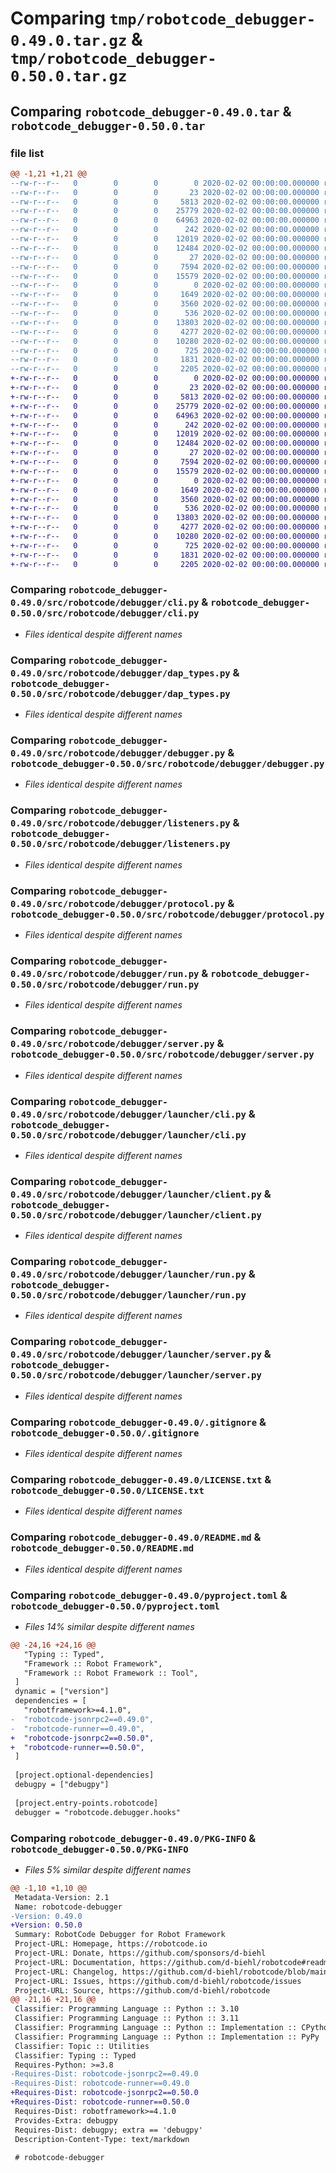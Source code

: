 # Comparing `tmp/robotcode_debugger-0.49.0.tar.gz` & `tmp/robotcode_debugger-0.50.0.tar.gz`

## Comparing `robotcode_debugger-0.49.0.tar` & `robotcode_debugger-0.50.0.tar`

### file list

```diff
@@ -1,21 +1,21 @@
--rw-r--r--   0        0        0        0 2020-02-02 00:00:00.000000 robotcode_debugger-0.49.0/src/robotcode/debugger/__init__.py
--rw-r--r--   0        0        0       23 2020-02-02 00:00:00.000000 robotcode_debugger-0.49.0/src/robotcode/debugger/__version__.py
--rw-r--r--   0        0        0     5813 2020-02-02 00:00:00.000000 robotcode_debugger-0.49.0/src/robotcode/debugger/cli.py
--rw-r--r--   0        0        0    25779 2020-02-02 00:00:00.000000 robotcode_debugger-0.49.0/src/robotcode/debugger/dap_types.py
--rw-r--r--   0        0        0    64963 2020-02-02 00:00:00.000000 robotcode_debugger-0.49.0/src/robotcode/debugger/debugger.py
--rw-r--r--   0        0        0      242 2020-02-02 00:00:00.000000 robotcode_debugger-0.49.0/src/robotcode/debugger/hooks.py
--rw-r--r--   0        0        0    12019 2020-02-02 00:00:00.000000 robotcode_debugger-0.49.0/src/robotcode/debugger/listeners.py
--rw-r--r--   0        0        0    12484 2020-02-02 00:00:00.000000 robotcode_debugger-0.49.0/src/robotcode/debugger/protocol.py
--rw-r--r--   0        0        0       27 2020-02-02 00:00:00.000000 robotcode_debugger-0.49.0/src/robotcode/debugger/py.typed
--rw-r--r--   0        0        0     7594 2020-02-02 00:00:00.000000 robotcode_debugger-0.49.0/src/robotcode/debugger/run.py
--rw-r--r--   0        0        0    15579 2020-02-02 00:00:00.000000 robotcode_debugger-0.49.0/src/robotcode/debugger/server.py
--rw-r--r--   0        0        0        0 2020-02-02 00:00:00.000000 robotcode_debugger-0.49.0/src/robotcode/debugger/launcher/__init__.py
--rw-r--r--   0        0        0     1649 2020-02-02 00:00:00.000000 robotcode_debugger-0.49.0/src/robotcode/debugger/launcher/cli.py
--rw-r--r--   0        0        0     3560 2020-02-02 00:00:00.000000 robotcode_debugger-0.49.0/src/robotcode/debugger/launcher/client.py
--rw-r--r--   0        0        0      536 2020-02-02 00:00:00.000000 robotcode_debugger-0.49.0/src/robotcode/debugger/launcher/run.py
--rw-r--r--   0        0        0    13803 2020-02-02 00:00:00.000000 robotcode_debugger-0.49.0/src/robotcode/debugger/launcher/server.py
--rw-r--r--   0        0        0     4277 2020-02-02 00:00:00.000000 robotcode_debugger-0.49.0/.gitignore
--rw-r--r--   0        0        0    10280 2020-02-02 00:00:00.000000 robotcode_debugger-0.49.0/LICENSE.txt
--rw-r--r--   0        0        0      725 2020-02-02 00:00:00.000000 robotcode_debugger-0.49.0/README.md
--rw-r--r--   0        0        0     1831 2020-02-02 00:00:00.000000 robotcode_debugger-0.49.0/pyproject.toml
--rw-r--r--   0        0        0     2205 2020-02-02 00:00:00.000000 robotcode_debugger-0.49.0/PKG-INFO
+-rw-r--r--   0        0        0        0 2020-02-02 00:00:00.000000 robotcode_debugger-0.50.0/src/robotcode/debugger/__init__.py
+-rw-r--r--   0        0        0       23 2020-02-02 00:00:00.000000 robotcode_debugger-0.50.0/src/robotcode/debugger/__version__.py
+-rw-r--r--   0        0        0     5813 2020-02-02 00:00:00.000000 robotcode_debugger-0.50.0/src/robotcode/debugger/cli.py
+-rw-r--r--   0        0        0    25779 2020-02-02 00:00:00.000000 robotcode_debugger-0.50.0/src/robotcode/debugger/dap_types.py
+-rw-r--r--   0        0        0    64963 2020-02-02 00:00:00.000000 robotcode_debugger-0.50.0/src/robotcode/debugger/debugger.py
+-rw-r--r--   0        0        0      242 2020-02-02 00:00:00.000000 robotcode_debugger-0.50.0/src/robotcode/debugger/hooks.py
+-rw-r--r--   0        0        0    12019 2020-02-02 00:00:00.000000 robotcode_debugger-0.50.0/src/robotcode/debugger/listeners.py
+-rw-r--r--   0        0        0    12484 2020-02-02 00:00:00.000000 robotcode_debugger-0.50.0/src/robotcode/debugger/protocol.py
+-rw-r--r--   0        0        0       27 2020-02-02 00:00:00.000000 robotcode_debugger-0.50.0/src/robotcode/debugger/py.typed
+-rw-r--r--   0        0        0     7594 2020-02-02 00:00:00.000000 robotcode_debugger-0.50.0/src/robotcode/debugger/run.py
+-rw-r--r--   0        0        0    15579 2020-02-02 00:00:00.000000 robotcode_debugger-0.50.0/src/robotcode/debugger/server.py
+-rw-r--r--   0        0        0        0 2020-02-02 00:00:00.000000 robotcode_debugger-0.50.0/src/robotcode/debugger/launcher/__init__.py
+-rw-r--r--   0        0        0     1649 2020-02-02 00:00:00.000000 robotcode_debugger-0.50.0/src/robotcode/debugger/launcher/cli.py
+-rw-r--r--   0        0        0     3560 2020-02-02 00:00:00.000000 robotcode_debugger-0.50.0/src/robotcode/debugger/launcher/client.py
+-rw-r--r--   0        0        0      536 2020-02-02 00:00:00.000000 robotcode_debugger-0.50.0/src/robotcode/debugger/launcher/run.py
+-rw-r--r--   0        0        0    13803 2020-02-02 00:00:00.000000 robotcode_debugger-0.50.0/src/robotcode/debugger/launcher/server.py
+-rw-r--r--   0        0        0     4277 2020-02-02 00:00:00.000000 robotcode_debugger-0.50.0/.gitignore
+-rw-r--r--   0        0        0    10280 2020-02-02 00:00:00.000000 robotcode_debugger-0.50.0/LICENSE.txt
+-rw-r--r--   0        0        0      725 2020-02-02 00:00:00.000000 robotcode_debugger-0.50.0/README.md
+-rw-r--r--   0        0        0     1831 2020-02-02 00:00:00.000000 robotcode_debugger-0.50.0/pyproject.toml
+-rw-r--r--   0        0        0     2205 2020-02-02 00:00:00.000000 robotcode_debugger-0.50.0/PKG-INFO
```

### Comparing `robotcode_debugger-0.49.0/src/robotcode/debugger/cli.py` & `robotcode_debugger-0.50.0/src/robotcode/debugger/cli.py`

 * *Files identical despite different names*

### Comparing `robotcode_debugger-0.49.0/src/robotcode/debugger/dap_types.py` & `robotcode_debugger-0.50.0/src/robotcode/debugger/dap_types.py`

 * *Files identical despite different names*

### Comparing `robotcode_debugger-0.49.0/src/robotcode/debugger/debugger.py` & `robotcode_debugger-0.50.0/src/robotcode/debugger/debugger.py`

 * *Files identical despite different names*

### Comparing `robotcode_debugger-0.49.0/src/robotcode/debugger/listeners.py` & `robotcode_debugger-0.50.0/src/robotcode/debugger/listeners.py`

 * *Files identical despite different names*

### Comparing `robotcode_debugger-0.49.0/src/robotcode/debugger/protocol.py` & `robotcode_debugger-0.50.0/src/robotcode/debugger/protocol.py`

 * *Files identical despite different names*

### Comparing `robotcode_debugger-0.49.0/src/robotcode/debugger/run.py` & `robotcode_debugger-0.50.0/src/robotcode/debugger/run.py`

 * *Files identical despite different names*

### Comparing `robotcode_debugger-0.49.0/src/robotcode/debugger/server.py` & `robotcode_debugger-0.50.0/src/robotcode/debugger/server.py`

 * *Files identical despite different names*

### Comparing `robotcode_debugger-0.49.0/src/robotcode/debugger/launcher/cli.py` & `robotcode_debugger-0.50.0/src/robotcode/debugger/launcher/cli.py`

 * *Files identical despite different names*

### Comparing `robotcode_debugger-0.49.0/src/robotcode/debugger/launcher/client.py` & `robotcode_debugger-0.50.0/src/robotcode/debugger/launcher/client.py`

 * *Files identical despite different names*

### Comparing `robotcode_debugger-0.49.0/src/robotcode/debugger/launcher/run.py` & `robotcode_debugger-0.50.0/src/robotcode/debugger/launcher/run.py`

 * *Files identical despite different names*

### Comparing `robotcode_debugger-0.49.0/src/robotcode/debugger/launcher/server.py` & `robotcode_debugger-0.50.0/src/robotcode/debugger/launcher/server.py`

 * *Files identical despite different names*

### Comparing `robotcode_debugger-0.49.0/.gitignore` & `robotcode_debugger-0.50.0/.gitignore`

 * *Files identical despite different names*

### Comparing `robotcode_debugger-0.49.0/LICENSE.txt` & `robotcode_debugger-0.50.0/LICENSE.txt`

 * *Files identical despite different names*

### Comparing `robotcode_debugger-0.49.0/README.md` & `robotcode_debugger-0.50.0/README.md`

 * *Files identical despite different names*

### Comparing `robotcode_debugger-0.49.0/pyproject.toml` & `robotcode_debugger-0.50.0/pyproject.toml`

 * *Files 14% similar despite different names*

```diff
@@ -24,16 +24,16 @@
   "Typing :: Typed",
   "Framework :: Robot Framework",
   "Framework :: Robot Framework :: Tool",
 ]
 dynamic = ["version"]
 dependencies = [
   "robotframework>=4.1.0",
-  "robotcode-jsonrpc2==0.49.0",
-  "robotcode-runner==0.49.0",
+  "robotcode-jsonrpc2==0.50.0",
+  "robotcode-runner==0.50.0",
 ]
 
 [project.optional-dependencies]
 debugpy = ["debugpy"]
 
 [project.entry-points.robotcode]
 debugger = "robotcode.debugger.hooks"
```

### Comparing `robotcode_debugger-0.49.0/PKG-INFO` & `robotcode_debugger-0.50.0/PKG-INFO`

 * *Files 5% similar despite different names*

```diff
@@ -1,10 +1,10 @@
 Metadata-Version: 2.1
 Name: robotcode-debugger
-Version: 0.49.0
+Version: 0.50.0
 Summary: RobotCode Debugger for Robot Framework
 Project-URL: Homepage, https://robotcode.io
 Project-URL: Donate, https://github.com/sponsors/d-biehl
 Project-URL: Documentation, https://github.com/d-biehl/robotcode#readme
 Project-URL: Changelog, https://github.com/d-biehl/robotcode/blob/main/CHANGELOG.md
 Project-URL: Issues, https://github.com/d-biehl/robotcode/issues
 Project-URL: Source, https://github.com/d-biehl/robotcode
@@ -21,16 +21,16 @@
 Classifier: Programming Language :: Python :: 3.10
 Classifier: Programming Language :: Python :: 3.11
 Classifier: Programming Language :: Python :: Implementation :: CPython
 Classifier: Programming Language :: Python :: Implementation :: PyPy
 Classifier: Topic :: Utilities
 Classifier: Typing :: Typed
 Requires-Python: >=3.8
-Requires-Dist: robotcode-jsonrpc2==0.49.0
-Requires-Dist: robotcode-runner==0.49.0
+Requires-Dist: robotcode-jsonrpc2==0.50.0
+Requires-Dist: robotcode-runner==0.50.0
 Requires-Dist: robotframework>=4.1.0
 Provides-Extra: debugpy
 Requires-Dist: debugpy; extra == 'debugpy'
 Description-Content-Type: text/markdown
 
 # robotcode-debugger
```

